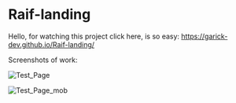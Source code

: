 # Raif-landing

Hello, for watching this project click here, is so easy: https://garick-dev.github.io/Raif-landing/

Screenshots of work:

![Test_Page](https://user-images.githubusercontent.com/73178499/152480836-f7645f19-ff95-4d1b-b307-9ea9eee2af32.png)

![Test_Page_mob](https://user-images.githubusercontent.com/73178499/152480805-8bd7dbdf-b239-47d2-b85e-2e016466e2ca.png)
